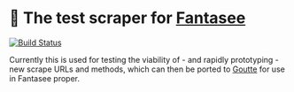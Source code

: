 # :football: The test scraper for [Fantasee](https://github.com/quagliero/fantasee-app)
[![Build Status](https://travis-ci.org/quagliero/fantasee.svg?branch=master)](https://travis-ci.org/quagliero/fantasee)

Currently this is used for testing the viability of - and rapidly prototyping - new scrape URLs and methods, which can then be ported to [Goutte](https://github.com/FriendsOfPHP/Goutte) for use in Fantasee proper.

